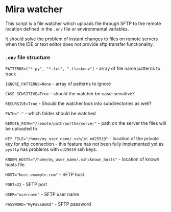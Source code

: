 # Mira watcher

This script is a file watcher which uploads file through SFTP to the remote location defined in the `.env` file or environmental variables.

It should solve the problem of instant changes to files on remote servers when the IDE or text editor does not provide sftp transfer functionality. 

### `.env` file structure
`PATTERNS=["*.py", "*.txt", ".flaskenv"]` - array of file name patterns to track

`IGNORE_PATTERNS=None` - array of patterns to ignore

`CASE_SENSITIVE=True` - should the watcher be case-sensitive?

`RECURSIVE=True` - Should the watcher look into subdirectories as well?

`PATH="."` - which folder should be watched

`REMOTE_PATH="/remote/path/on/the/server"` - path on the server the files will be uploaded to

`KEY_FILE="/home/my_user_name/.ssh/id_ed25519"` - location of the private key for sftp connection - this feature has not been fully implemented yet as `pysftp` has problems with `ed25519` ssh keys. 

`KNOWN_HOSTS="/home/my_user_name/.ssh/known_hosts"` - location of known hosts file.

`HOST="host.example.com"` - SFTP host

`PORT=22` - SFTP port

`USER="username"` - SFTP user name

`PASSWORD="MyPaSsWoRd"` - SFTP password
